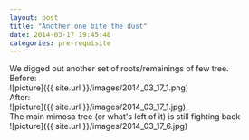 ```yaml
---
layout: post
title: "Another one bite the dust"
date: 2014-03-17 19:45:48
categories: pre-requisite
---
```

We digged out another set of roots/remainings of few tree.  
Before:  
![picture]({{ site.url }}/images/2014_03_17_1.png)  
After:  
![picture]({{ site.url }}/images/2014_03_17_1.jpg)  
The main mimosa tree (or what's left of it) is still fighting back  
![picture]({{ site.url }}/images/2014_03_17_6.jpg)  
 
